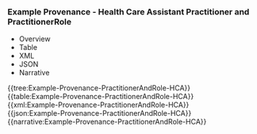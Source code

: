 ### Example Provenance - Health Care Assistant Practitioner and PractitionerRole

<div class="tab-wrap">
  <ul class="tab-head">
    <li class="tablink" onclick="openCity(this,'tabtree')" data-target="tabtree">
      Overview
    </li>
    <li class="tablink" onclick="openCity(this,'tabtable')" data-target="tabtable">
      Table
    </li>
    <li class="tablink tab-active" onclick="openCity(this,'tabxml')" data-target="tabxml">
      XML
    </li>    
    <li class="tablink" onclick="openCity(this,'tabjson')" data-target="tabjson">
      JSON
    </li>    
    <li class="tablink" onclick="openCity(this,'tabnarrative')" data-target="tabnarrative">
      Narrative
    </li>
  </ul>
  <div class="tab-main">
    <div id="tabtree" class="tabcontent">
      {{tree:Example-Provenance-PractitionerAndRole-HCA}}
    </div>
    <div id="tabtable" class="tabcontent">
      {{table:Example-Provenance-PractitionerAndRole-HCA}}
    </div>       
    <div id="tabxml" class="tabcontent active">      
      {{xml:Example-Provenance-PractitionerAndRole-HCA}}
    </div>
    <div id="tabjson" class="tabcontent">
      {{json:Example-Provenance-PractitionerAndRole-HCA}}
    </div>       
    <div id="tabnarrative" class="tabcontent">
      {{narrative:Example-Provenance-PractitionerAndRole-HCA}}
    </div>  
  </div>
</div>